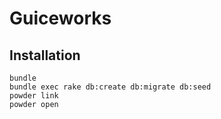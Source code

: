 # Guiceworks

## Installation

```
bundle
bundle exec rake db:create db:migrate db:seed
powder link
powder open
```

